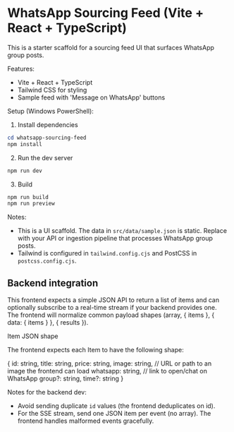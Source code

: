 # WhatsApp Sourcing Feed (Vite + React + TypeScript)

This is a starter scaffold for a sourcing feed UI that surfaces WhatsApp group posts.

Features:
- Vite + React + TypeScript
- Tailwind CSS for styling
- Sample feed with 'Message on WhatsApp' buttons

Setup (Windows PowerShell):

1. Install dependencies

```powershell
cd whatsapp-sourcing-feed
npm install
```

2. Run the dev server

```powershell
npm run dev
```

3. Build

```powershell
npm run build
npm run preview
```

Notes:
- This is a UI scaffold. The data in `src/data/sample.json` is static. Replace with your API or ingestion pipeline that processes WhatsApp group posts.
- Tailwind is configured in `tailwind.config.cjs` and PostCSS in `postcss.config.cjs`.

Backend integration
-------------------

This frontend expects a simple JSON API to return a list of items and can optionally subscribe to a real-time stream if your backend provides one. The frontend will normalize common payload shapes (array, { items }, { data: { items } }, { results }).

Item JSON shape

The frontend expects each Item to have the following shape:

{
	id: string,
	title: string,
	price: string,
	image: string,      // URL or path to an image the frontend can load
	whatsapp: string,   // link to open/chat on WhatsApp
	group?: string,
	time?: string
}

Notes for the backend dev:
- Avoid sending duplicate `id` values (the frontend deduplicates on id).
- For the SSE stream, send one JSON item per event (no array). The frontend handles malformed events gracefully.

